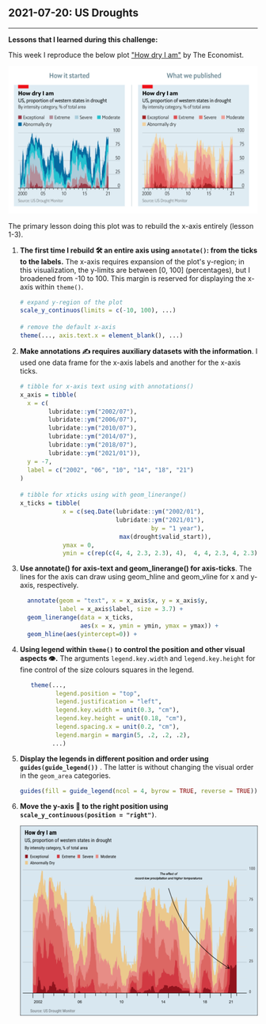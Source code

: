 ## 2021-07-20: US Droughts

----

**Lessons that I learned during this challenge:**

This week I reproduce the below plot ["How dry I am"](https://view.e.economist.com/?qs=e2eb491699083554e6e0165e2847c6ebb1f8701f81f48a77a213f54bb25691d58948226f18f5041b191897ec7e98e6462192c63afffc8fcb27220927072403ebf4a1d8b65776755bcddddcf91218183a) by The Economist. 

![the_economist_viz](the_economist_viz.png)

The primary lesson doing this plot was to rebuild the x-axis entirely (lesson 1-3).

1. **The first time I rebuild :hammer_and_wrench: an entire axis using `annotate()`: from the ticks to the labels.** The x-axis requires expansion of the plot's y-region; in this visualization, the y-limits are between [0, 100] (percentages), but I broadened from -10 to 100. This margin is reserved for displaying the x-axis within `theme()`.

   ```R
   # expand y-region of the plot
   scale_y_continuos(limits = c(-10, 100), ...)
   
   # remove the default x-axis
   theme(..., axis.text.x = element_blank(), ...)
   ```

2. **Make annotations ✍️ requires auxiliary datasets with the information**. I used one data frame for the x-axis labels and another for the x-axis ticks.

   ```R
   # tibble for x-axis text using with annotations()
   x_axis = tibble(
     x = c(
           lubridate::ym("2002/07"),
           lubridate::ym("2006/07"),
           lubridate::ym("2010/07"),
           lubridate::ym("2014/07"),
           lubridate::ym("2018/07"),
           lubridate::ym("2021/01")),
     y = -7,
     label = c("2002", "06", "10", "14", "18", "21")
   )
   
   # tibble for xticks using with geom_linerange()
   x_ticks = tibble(
               x = c(seq.Date(lubridate::ym("2002/01"), 
                              lubridate::ym("2021/01"), 
                                        by = "1 year"),
                               max(drought$valid_start)),
               ymax = 0,
               ymin = c(rep(c(4, 4, 2.3, 2.3), 4),  4, 4, 2.3, 4, 2.3) * -1)
   ```

3. **Use annotate() for axis-text and geom_linerange() for axis-ticks**. The lines for the axis can draw using geom_hline and geom_vline for x and y-axis, respectively.

   ```R
     annotate(geom = "text", x = x_axis$x, y = x_axis$y,
              label = x_axis$label, size = 3.7) +
     geom_linerange(data = x_ticks,
                    aes(x = x, ymin = ymin, ymax = ymax)) +
     geom_hline(aes(yintercept=0)) +
   ```

4. **Using legend within `theme()` to control the position and other visual aspects :eye:.** The arguments `legend.key.width` and `legend.key.height` for fine control of the size colours squares in the legend.

   ```R
      theme(..., 
   		     legend.position = "top",
       		 legend.justification = "left",
       	 	 legend.key.width = unit(0.3, "cm"),
          	 legend.key.height = unit(0.18, "cm"),
       		 legend.spacing.x = unit(0.2, "cm"),
       		 legend.margin = margin(5, .2, .2, .2),
            ...)
   ```

5. **Display the legends in different position and order using `guides(guide_legend())`** . The latter is without changing the visual order in the `geom_area` categories.

   ```R
   guides(fill = guide_legend(ncol = 4, byrow = TRUE, reverse = TRUE))
   ```

6. **Move the y-axis :straight_ruler: to the right position using `scale_y_continuous(position = "right")`**.

   

   ![./2021/2021-07-20_us_droughts/2021-07-20_us_droughts.png](https://github.com/alcazar90/TidyTuesday/blob/main/2021/2021-07-20_us_droughts/2021-07-20_us_droughts.png)

   

